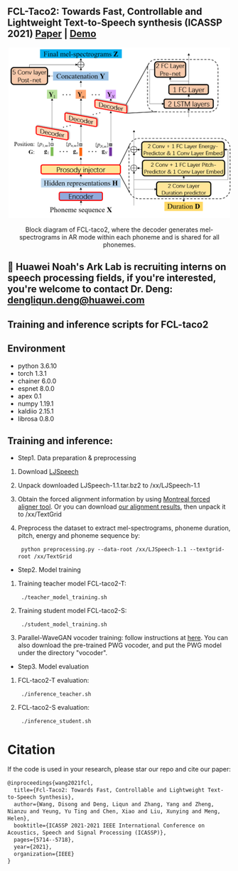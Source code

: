 ## FCL-Taco2: Towards Fast, Controllable and Lightweight Text-to-Speech synthesis (ICASSP 2021)  [Paper](http://www1.se.cuhk.edu.hk/~hccl/publications/pub/ICASSP2021-FCL-taco2-final-version.pdf) | [Demo](https://wendison.github.io/FCL-taco2-demo/)

<p align="center">
	<img src='./diagram/fcl-taco2.png' width=500 >
</p>
<p align="center">
Block diagram of FCL-taco2, where the decoder generates mel-spectrograms in AR mode within each phoneme and is shared for all phonemes.
</p>

## :speech_balloon: Huawei Noah's Ark Lab is recruiting interns on speech processing fields, if you're interested, you're welcome to contact Dr. Deng:  dengliqun.deng@huawei.com

## Training and inference scripts for FCL-taco2
## Environment
*  python 3.6.10
*  torch 1.3.1
*  chainer 6.0.0
*  espnet 8.0.0
*  apex 0.1
*  numpy 1.19.1
*  kaldiio 2.15.1
*  librosa 0.8.0

## Training and inference:

*  Step1. Data preparation & preprocessing

1.  Download [LJSpeech](https://keithito.com/LJ-Speech-Dataset/)

2.  Unpack downloaded LJSpeech-1.1.tar.bz2 to /xx/LJSpeech-1.1

3.  Obtain the forced alignment information by using [Montreal forced aligner tool](https://montreal-forced-aligner.readthedocs.io/en/latest/). Or you can download [our alignment results](https://drive.google.com/file/d/1nMjPlPDtspPxgG5AK-AdBq1ce330YMGP), then unpack it to /xx/TextGrid

4.  Preprocess the dataset to extract mel-spectrograms, phoneme duration, pitch, energy and phoneme sequence by:

         python preprocessing.py --data-root /xx/LJSpeech-1.1 --textgrid-root /xx/TextGrid



*  Step2. Model training

1.  Training teacher model FCL-taco2-T: 

         ./teacher_model_training.sh

2.  Training student model FCL-taco2-S: 

         ./student_model_training.sh

3.  Parallel-WaveGAN vocoder training: follow instructions at [here](https://github.com/kan-bayashi/ParallelWaveGAN). You can also download the pre-trained PWG vocoder, and put the PWG model under the directory "vocoder".


*  Step3. Model evaluation

1.  FCL-taco2-T evaluation: 

         ./inference_teacher.sh

2.  FCL-taco2-S evaluation: 

         ./inference_student.sh


# Citation
If the code is used in your research, please star our repo and cite our paper:
```
@inproceedings{wang2021fcl,
  title={Fcl-Taco2: Towards Fast, Controllable and Lightweight Text-to-Speech Synthesis},
  author={Wang, Disong and Deng, Liqun and Zhang, Yang and Zheng, Nianzu and Yeung, Yu Ting and Chen, Xiao and Liu, Xunying and Meng, Helen},
  booktitle={ICASSP 2021-2021 IEEE International Conference on Acoustics, Speech and Signal Processing (ICASSP)},
  pages={5714--5718},
  year={2021},
  organization={IEEE}
}
```
